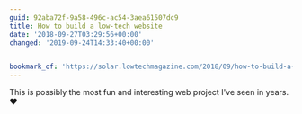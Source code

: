 ```yaml
---
guid: 92aba72f-9a58-496c-ac54-3aea61507dc9
title: How to build a low-tech website
date: '2018-09-27T03:29:56+00:00'
changed: '2019-09-24T14:33:40+00:00'


bookmark_of: 'https://solar.lowtechmagazine.com/2018/09/how-to-build-a-lowtech-website/'
---
```



This is possibly the most fun and interesting web project I've seen in years. ♥️
